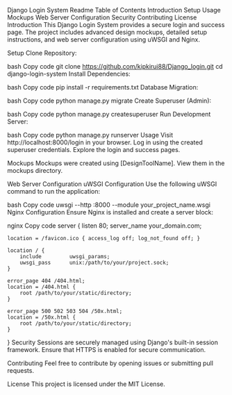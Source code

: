 Django Login System Readme
Table of Contents
Introduction
Setup
Usage
Mockups
Web Server Configuration
Security
Contributing
License
Introduction
This Django Login System provides a secure login and success page. The project includes advanced design mockups, detailed setup instructions, and web server configuration using uWSGI and Nginx.

Setup
Clone Repository:

bash
Copy code
git clone https://github.com/kipkirui88/Django_login.git
cd django-login-system
Install Dependencies:

bash
Copy code
pip install -r requirements.txt
Database Migration:

bash
Copy code
python manage.py migrate
Create Superuser (Admin):

bash
Copy code
python manage.py createsuperuser
Run Development Server:

bash
Copy code
python manage.py runserver
Usage
Visit http://localhost:8000/login in your browser. Log in using the created superuser credentials. Explore the login and success pages.

Mockups
Mockups were created using [DesignToolName]. View them in the mockups directory.

Web Server Configuration
uWSGI Configuration
Use the following uWSGI command to run the application:

bash
Copy code
uwsgi --http :8000 --module your_project_name.wsgi
Nginx Configuration
Ensure Nginx is installed and create a server block:

nginx
Copy code
server {
    listen 80;
    server_name your_domain.com;

    location = /favicon.ico { access_log off; log_not_found off; }

    location / {
        include         uwsgi_params;
        uwsgi_pass      unix:/path/to/your/project.sock;
    }

    error_page 404 /404.html;
    location = /404.html {
        root /path/to/your/static/directory;
    }

    error_page 500 502 503 504 /50x.html;
    location = /50x.html {
        root /path/to/your/static/directory;
    }
}
Security
Sessions are securely managed using Django's built-in session framework. Ensure that HTTPS is enabled for secure communication.

Contributing
Feel free to contribute by opening issues or submitting pull requests.

License
This project is licensed under the MIT License.

